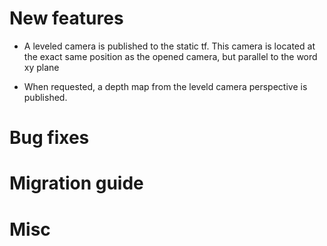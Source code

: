 # New features

* A leveled camera is published to the static tf. This camera is located at the exact same position as the opened camera, but parallel to the word xy plane

* When requested, a depth map from the leveld camera perspective is published.

# Bug fixes

# Migration guide

# Misc
